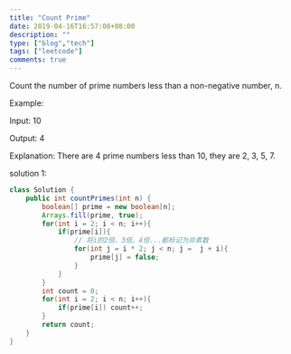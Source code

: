 ```yaml
---
title: "Count Prime"
date: 2019-04-16T16:57:08+08:00
description: ""
type: ["blog","tech"]
tags: ["leetcode"]
comments: true
---
```



Count the number of prime numbers less than a non-negative number, n.

Example:

Input: 10

Output: 4

Explanation: There are 4 prime numbers less than 10, they are 2, 3, 5, 7.

solution 1:
```java
class Solution {
    public int countPrimes(int n) {
        boolean[] prime = new boolean[n];
        Arrays.fill(prime, true);
        for(int i = 2; i < n; i++){
            if(prime[i]){
                // 将i的2倍、3倍、4倍...都标记为非素数
                for(int j = i * 2; j < n; j =  j + i){
                    prime[j] = false;
                }
            }
        }
        int count = 0;
        for(int i = 2; i < n; i++){
            if(prime[i]) count++;
        }
        return count;
    }
}
```